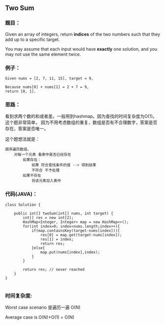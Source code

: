 ## Two Sum



### **题目：**


Given an array of integers, return **indices** of the two numbers such that they add up to a specific target.

You may assume that each input would have **exactly** one solution, and you may not use the same element twice.



### 例子：

```
Given nums = [2, 7, 11, 15], target = 9,

Because nums[0] + nums[1] = 2 + 7 = 9,
return [0, 1].

```



### 思路：

看到求两个数的和或者差。一般用到hashmap。因为查找的时间复杂度为O(1)。
这个题非常简单， 因为不用考虑数组的重复，数组是否有不合理数字，答案是否存在，答案是否唯一。

这个题想法就是： 

```
顺序遍历数组，
    对每一个元素 看表中是否已经存在
        如果存在：
            如果 符合查找条件的值 --> 得到结果
            不符合 不予处理
        如果不存在
            将该元素加入表中
```

### 代码(JAVA)：


```
class Solution {

    public int[] twoSum(int[] nums, int target) {
        int[] res = new int[2];
        HashMap<Integer, Integer> map = new HashMap<>();
        for(int index=0; index<nums.length;index++){
            if(map.containsKey(target-nums[index])){
                res[0] = map.get(target-nums[index]);
                res[1] = index;
                return res;
            }else{
                map.put(nums[index],index); 
            }
        }
        
        return res; // never reached
    }
}


```


### 时间复杂度:

Worst case scenario 是遍历一遍 O(N)

Average case is O(N)+O(1) = O(N)
